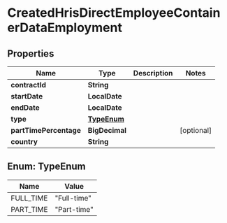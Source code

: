 

# CreatedHrisDirectEmployeeContainerDataEmployment


## Properties

| Name | Type | Description | Notes |
|------------ | ------------- | ------------- | -------------|
|**contractId** | **String** |  |  |
|**startDate** | **LocalDate** |  |  |
|**endDate** | **LocalDate** |  |  |
|**type** | [**TypeEnum**](#TypeEnum) |  |  |
|**partTimePercentage** | **BigDecimal** |  |  [optional] |
|**country** | **String** |  |  |



## Enum: TypeEnum

| Name | Value |
|---- | -----|
| FULL_TIME | &quot;Full-time&quot; |
| PART_TIME | &quot;Part-time&quot; |



